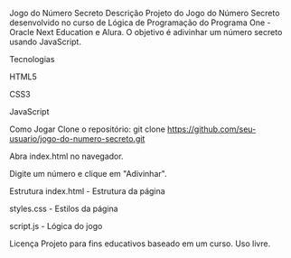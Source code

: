 Jogo do Número Secreto
Descrição
Projeto do Jogo do Número Secreto desenvolvido no curso de Lógica de Programação do Programa One - Oracle Next Education e Alura. O objetivo é adivinhar um número secreto usando JavaScript.

Tecnologias

HTML5

CSS3

JavaScript

Como Jogar
Clone o repositório: git clone https://github.com/seu-usuario/jogo-do-numero-secreto.git

Abra index.html no navegador.

Digite um número e clique em "Adivinhar".

Estrutura
index.html - Estrutura da página

styles.css - Estilos da página

script.js - Lógica do jogo

Licença
Projeto para fins educativos baseado em um curso. Uso livre.
